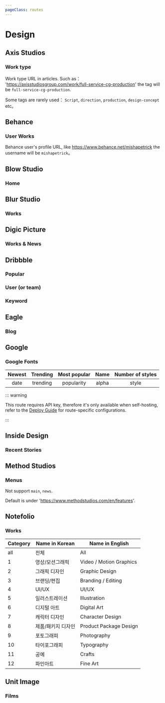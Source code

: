 ```yaml
---
pageClass: routes
---
```


# Design

## Axis Studios

### Work type

<RouteEn author="MisteryMonster" example="/axis-studios/work/full-service-cg-production" path="/axis-studios/:type/:tag?" :paramsDesc="['`work`, `blog`', 'Work type URL: `compositing`, `full-service-cg-production`, `vfx-supervision`, `realtime`, `art-direction`, `animation`']">

Work type URL in articles. Such as： 'https://axisstudiosgroup.com/work/full-service-cg-production' the tag will be `full-service-cg-production`.

Some tags are rarely used： `Script`, `direction`, `production`, `design-concept` etc。

</RouteEn>

## Behance

### User Works

<RouteEn author="MisteryMonster" example="/behance/mishapetrick" path="/behance/:user/:type?" :paramsDesc="['username', 'type, `projects` or `appreciated`, `projects` by default']" radar="1">

Behance user's profile URL, like <https://www.behance.net/mishapetrick> the username will be `mishapetrick`。

</RouteEn>

## Blow Studio

### Home

<RouteEn author="MisteryMonster" example="/blow-studio" path="/blow-studio" />

## Blur Studio

### Works

<RouteEn author="MisteryMonster" example="/blur-studio" path="/blur-studio" />

## Digic Picture

### Works & News

<RouteEn author="MisteryMonster" example="/digic-pictures/works/real-time-engine" path="/digic-pictures/:menu/:tag?" :paramsDesc="['`news`, `works`', 'Under WORK types: `/game-cinematics`, `/feature`, `/making-of`, `/commercials-vfx`, `/real-time-engine`']" />

## Dribbble

### Popular

<RouteEn path="/dribbble/popular/:timeframe?" example="/dribbble/popular" :paramsDesc="['support the following values: week, month, year and ever']" />

### User (or team)

<RouteEn path="/dribbble/user/:name" example="/dribbble/user/google" :paramsDesc="['username, available in user\'s homepage URL']" />

### Keyword

<RouteEn path="/dribbble/keyword/:keyword" example="/dribbble/keyword/player" :paramsDesc="['desired keyword']" />

## Eagle

### Blog

<RouteEn author="Fatpandac" example="/eagle/blog/en" path="/eagle/blog/:cate?/:language?" :paramsDesc="['Category, get by URL, `all` by default', 'Language, `cn`, `tw`, `en`, `en` by default']" radar="1" rsshub="1"/>

## Google

### Google Fonts

<RouteEn author="Fatpandac" example="/google/fonts/date" path="/google/fonts/:sort?" :paramsDesc="['Sorting type, see below, default to `date`']" selfhost="1">

| Newest | Trending | Most popular | Name  | Number of styles |
| :----: | :------: | :----------: | :--:  | :--------------: |
| date   | trending | popularity   | alpha | style            |

::: warning

This route requires API key, therefore it's only available when self-hosting, refer to the [Deploy Guide](https://docs.rsshub.app/en/install/#configuration-route-specific-configurations) for route-specific configurations.

:::

</RouteEn>

## Inside Design

### Recent Stories

<RouteEn author="miaoyafeng" example="/invisionapp/inside-design" path="/invisionapp/inside-design">
</RouteEn>

## Method Studios

### Menus

<RouteEn author="MisteryMonster" path="/method-studios/:menu?" example="/method-studios/games" :paramsDesc="['URL behind /en: `features`, `advertising`, `episodic`, `games`, `methodmade`']">

Not support `main`, `news`.

Default is under 'https://www.methodstudios.com/en/features'.

</RouteEn>

## Notefolio

### Works

<RouteEn author="BianTan" example="/notefolio/search/1/pick/all/life" path="/notefolio/search/:category?/:order?/:time?/:query?" :paramsDesc="['Category, see below, `all` by default', 'Order, `pick` as Notefolio Pick, `published` as Newest, `like` as like, `pick` by default', 'Time, `all` as All the time, `one-day` as Latest 24 hours, `week` as Latest week, `month` as Latest month, `three-month` as Latest 3 months, `all` by default', 'Keyword, empty by default']">

| Category | Name in Korean | Name in English |
| ---- | --------------- | --------------- |
| all  | 전체            | All        |
| 1   | 영상/모션그래픽 | Video / Motion Graphics |
| 2   | 그래픽 디자인   | Graphic Design |
| 3   |  브랜딩/편집    | Branding / Editing |
| 4   | UI/UX       | UI/UX |
| 5   | 일러스트레이션  | Illustration |
| 6   | 디지털 아트     | Digital Art |
| 7   | 캐릭터 디자인   | Character Design |
| 8   | 제품/패키지 디자인 | Product Package Design |
| 9   | 포토그래피      | Photography |
| 10   | 타이포그래피    | Typography |
| 11   | 공예            | Crafts |
| 12   | 파인아트        | Fine Art|

</RouteEn>

## Unit Image

### Films

<RouteEn author="MisteryMonster" example="/unit-image/films/vfx" path="/unit-image/films/:type?" :paramsDesc="['Films type，`vfx`, `game-trailer`, `animation`, `commercials`, `making-of`']"/>
